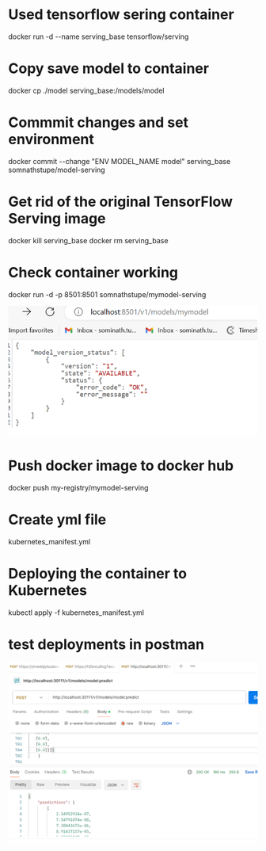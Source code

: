 
# Used tensorflow sering container 
docker run -d --name serving_base tensorflow/serving

# Copy save model to container 
docker cp ./model serving_base:/models/model

# Commmit changes and set environment
docker commit --change "ENV MODEL_NAME model" serving_base somnathstupe/model-serving

# Get rid of the original TensorFlow Serving image
docker kill serving_base
docker rm serving_base

# Check container working 
docker run -d -p 8501:8501 somnathstupe/mymodel-serving

![alt text](image.png)


#  Push docker image to docker hub
docker push my-registry/mymodel-serving

# Create yml file 
kubernetes_manifest.yml

# Deploying the container to Kubernetes
kubectl apply -f kubernetes_manifest.yml


# test deployments in postman 
![alt text](image-1.png)

